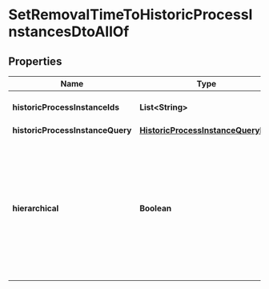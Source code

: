 

# SetRemovalTimeToHistoricProcessInstancesDtoAllOf


## Properties

Name | Type | Description | Notes
------------ | ------------- | ------------- | -------------
**historicProcessInstanceIds** | **List&lt;String&gt;** | The id of the process instance. |  [optional]
**historicProcessInstanceQuery** | [**HistoricProcessInstanceQueryDto**](HistoricProcessInstanceQueryDto.md) |  |  [optional]
**hierarchical** | **Boolean** | Sets the removal time to all historic process instances in the hierarchy. Value may only be &#x60;true&#x60;, as &#x60;false&#x60; is the default behavior. |  [optional]



